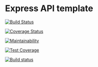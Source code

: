 # Express API template

[![Build Status](https://travis-ci.org/chriskourou/remindgame.svg?branch=master)](https://travis-ci.org/chriskourou/remindgame)

[![Coverage Status](https://coveralls.io/repos/github/chriskourou/remindgame/badge.svg?branch=master)](https://coveralls.io/github/chriskourou/remindgame?branch=master)

[![Maintainability](https://api.codeclimate.com/v1/badges/ee6a4310ca37a199eb67/maintainability)](https://codeclimate.com/github/chriskourou/remindgame/maintainability)

[![Test Coverage](https://api.codeclimate.com/v1/badges/ee6a4310ca37a199eb67/test_coverage)](https://codeclimate.com/github/chriskourou/remindgame/test_coverage)

[![Build status](https://ci.appveyor.com/api/projects/status/ga023swyan803dw3?svg=true)](https://ci.appveyor.com/project/chriskourou/remindgame)
